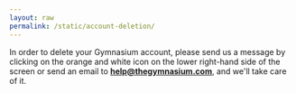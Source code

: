 ```yaml
---
layout: raw
permalink: /static/account-deletion/
---
```

In order to delete your Gymnasium account, please send us a message by clicking on the orange and white icon on the lower right-hand side of the screen or send an email to **help@thegymnasium.com**, and we'll take care of it.
